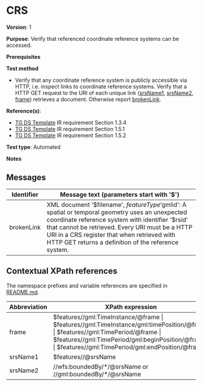 # CRS

**Version**: 1

**Purpose**: Verify that referenced coordinate reference systems can be accessed.

**Prerequisites**

**Test method**

* Verify that any coordinate reference system is publicly accessible via HTTP, i.e. inspect links to coordinate reference systems. Verify that a HTTP GET request to the URI of each unique link ([srsName1](#srsName1), [srsName2](#srsName2), [frame](#frame)) retrieves a document. Otherwise report [brokenLink](#brokenLink).

**Reference(s)**: 

* [TG DS Template](http://inspire.ec.europa.eu/id/ats/data/3.0rc3/information-accessibility/README#ref_TG_DS_tmpl) IR requirement Section 1.3.4
* [TG DS Template](http://inspire.ec.europa.eu/id/ats/data/3.0rc3/information-accessibility/README#ref_TG_DS_tmpl) IR requirement Section 1.5.1
* [TG DS Template](http://inspire.ec.europa.eu/id/ats/data/3.0rc3/information-accessibility/README#ref_TG_DS_tmpl) IR requirement Section 1.5.2

**Test type**: Automated

**Notes**

## Messages

Identifier  |  Message text (parameters start with '$')
---------------------------------------------------------- | -------------------------------------------------------------------------
brokenLink <a name="brokenLink"/>  |  XML document '$filename', $featureType '$gmlid': A spatial or temporal geometry uses an unexpected coordinate reference system with identifier '$rsid' that cannot be retrieved. Every URI must be a HTTP URI in a CRS register that when retrieved with HTTP GET returns a definition of the reference system.

## Contextual XPath references

The namespace prefixes and variable references are specified in [README.md](http://inspire.ec.europa.eu/id/ats/data/3.0rc3/information-accessibility/README#namespaces).

Abbreviation                                               |  XPath expression
---------------------------------------------------------- | -------------------------------------------------------------------------
frame <a name="frame"></a>   | $features//gml:TimeInstance/@frame \| $features//gml:TimeInstance/gml:timePosition/@frame \| $features//gml:TimePeriod/@frame \| $features//gml:TimePeriod/gml:beginPosition/@frame \| $features//gml:TimePeriod/gml:endPosition/@frame
srsName1 <a name="srsName1"></a>   | $features//@srsName
srsName2 <a name="srsName2"></a>   | //wfs:boundedBy/\*/@srsName or //gml:boundedBy/\*/@srsName
